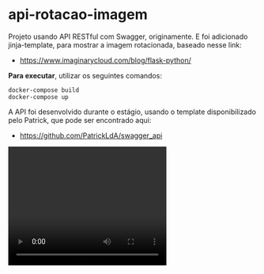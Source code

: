 <h1>api-rotacao-imagem</h1>

Projeto usando API RESTful com Swagger, originamente. 
E foi adicionado jinja-template, para mostrar a imagem rotacionada, baseado nesse link: 
* https://www.imaginarycloud.com/blog/flask-python/

**Para executar**, utilizar os seguintes comandos:

```
docker-compose build
docker-compose up
```

A API foi desenvolvido durante o estágio, usando o template disponibilizado pelo Patrick, que pode ser encontrado aqui:
* https://github.com/PatrickLdA/swagger_api

<video width="320" height="240" controls>
  <source src="gravacao-api.mov" type="video/mov">
</video>



